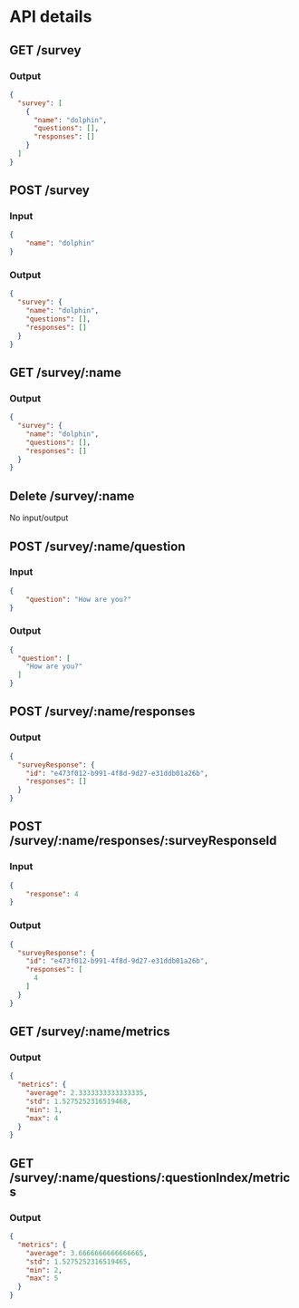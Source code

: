 # API details

## GET /survey
### Output
```json
{
  "survey": [
    {
      "name": "dolphin",
      "questions": [],
      "responses": []
    }
  ]
}
```

## POST /survey
### Input
```json
{
	"name": "dolphin"
}
```
### Output
```json
{
  "survey": {
    "name": "dolphin",
    "questions": [],
    "responses": []
  }
}
```

## GET /survey/:name
### Output
```json
{
  "survey": {
    "name": "dolphin",
    "questions": [],
    "responses": []
  }
}
```

## Delete /survey/:name
No input/output

## POST /survey/:name/question
### Input
```json
{
	"question": "How are you?"
}
```
### Output
```json
{
  "question": [
    "How are you?"
  ]
}
```

## POST /survey/:name/responses
### Output
```json
{
  "surveyResponse": {
    "id": "e473f012-b991-4f8d-9d27-e31ddb01a26b",
    "responses": []
  }
}
```

## POST /survey/:name/responses/:surveyResponseId
### Input
```json
{
	"response": 4
}
```
### Output
```json
{
  "surveyResponse": {
    "id": "e473f012-b991-4f8d-9d27-e31ddb01a26b",
    "responses": [
      4
    ]
  }
}
```

## GET /survey/:name/metrics
### Output
```json
{
  "metrics": {
    "average": 2.3333333333333335,
    "std": 1.5275252316519468,
    "min": 1,
    "max": 4
  }
}
```

## GET /survey/:name/questions/:questionIndex/metrics
### Output
```json
{
  "metrics": {
    "average": 3.6666666666666665,
    "std": 1.5275252316519465,
    "min": 2,
    "max": 5
  }
}
```
